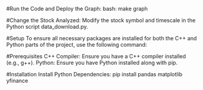 #Run the Code and Deploy the Graph:
    bash: make graph


#Change the Stock Analyzed:
    Modify the stock symbol and timescale in the Python script data_download.py.

#Setup
    To ensure all necessary packages are installed for both the C++ and Python parts of the project, use the following command:

#Prerequisites
    C++ Compiler: Ensure you have a C++ compiler installed (e.g., g++).
    Python: Ensure you have Python installed along with pip.

#Installation
    Install Python Dependencies:
    pip install pandas matplotlib yfinance
